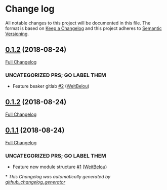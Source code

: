# Change log

All notable changes to this project will be documented in this file. The format is based on [Keep a Changelog](http://keepachangelog.com/en/1.0.0/) and this project adheres to [Semantic Versioning](http://semver.org).

## [0.1.2](https://github.com/Express42/express42-puppet_reddit/tree/0.1.2) (2018-08-24)

[Full Changelog](https://github.com/Express42/express42-puppet_reddit/compare/0.1.2...0.1.2)

### UNCATEGORIZED PRS; GO LABEL THEM

- Feature beaker gitlab [\#2](https://github.com/express42/express42-puppet_reddit/pull/2) ([WeitBelou](https://github.com/WeitBelou))

## [0.1.2](https://github.com/Express42/express42-puppet_reddit/tree/0.1.2) (2018-08-24)

[Full Changelog](https://github.com/Express42/express42-puppet_reddit/compare/0.1.1...0.1.2)

## [0.1.1](https://github.com/Express42/express42-puppet_reddit/tree/0.1.1) (2018-08-24)

[Full Changelog](https://github.com/Express42/express42-puppet_reddit/compare/58c4e111d72a94cdd2b9261d2308b5141bfdf902...0.1.1)

### UNCATEGORIZED PRS; GO LABEL THEM

- Feature new module structure [\#1](https://github.com/express42/express42-puppet_reddit/pull/1) ([WeitBelou](https://github.com/WeitBelou))



\* *This Changelog was automatically generated by [github_changelog_generator](https://github.com/skywinder/Github-Changelog-Generator)*
